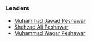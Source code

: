### Leaders
* [Muhammad Jawad Peshawar](mailto:mjawad.business@gmail.com)
* [Shehzad Ali Peshawar](mailto:shehzadinfosec@gmail.com)
* [Muhammad Waqar Peshawar](mailto:waqarroy975@gmail.com)
